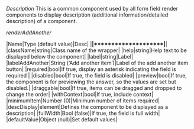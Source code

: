 *Description*
This is a common component used by all form field render components to display description (additional information/detailed description) of a component.

*renderAddAnother*

|Name|Type (default value)|Desc|
|****|********************|****|
|className|string|Class name of the wrapper|
|help|string|Help text to be displayed below the component|
|label|string|Label|
|labelAddAnother|String (‘Add another item’)|Label of the add another item button|
|required|bool|If true, display an asterisk indicating the field is required |
|disabled|bool|If true, the field is disabled|
|preview|bool|If true, the component is for previewing the answer, so the values are set but disabled.|
|draggable|bool|If true, items can be dragged and dropped to change the order|
|withContext|bool|If true, include context|
|minimumItem|Number (0)|Minimum number of items required|
|descDisplay|element|Defines the component to be displayed as a description|
|fullWidth|Bool (false)|If true, the field is full width|
|defaultValue|Object (null)|Set default values|

